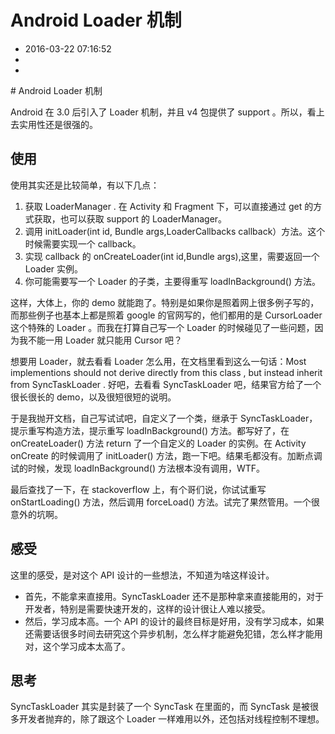 # Android Loader 机制
- 2016-03-22 07:16:52
- 
- 

<!--markdown--># Android Loader 机制

Android 在 3.0 后引入了 Loader 机制，并且 v4 包提供了 support 。所以，看上去实用性还是很强的。

## 使用

使用其实还是比较简单，有以下几点：

1. 获取 LoaderManager . 在 Activity 和 Fragment 下，可以直接通过 get 的方式获取，也可以获取 support 的 LoaderManager。
2. 调用 initLoader(int id, Bundle args,LoaderCallbacks callback）方法。这个时候需要实现一个 callback。
3. 实现 callback 的 onCreateLoader(int id,Bundle args),这里，需要返回一个 Loader 实例。
4. 你可能需要写一个 Loader 的子类，主要得重写 loadInBackground() 方法。

这样，大体上，你的 demo 就能跑了。特别是如果你是照着网上很多例子写的，而那些例子也基本上都是照着 google 的官网写的，他们都用的是 CursorLoader 这个特殊的 Loader 。而我在打算自己写一个 Loader 的时候碰见了一些问题，因为我不能一用 Loader 就只能用 Cursor 吧？

想要用 Loader，就去看看 Loader 怎么用，在文档里看到这么一句话：Most implementions should not derive directly from this class , but instead inherit from SyncTaskLoader . 好吧，去看看 SyncTaskLoader 吧，结果官方给了一个很长很长的 demo，以及很短很短的说明。

于是我抛开文档，自己写试试吧，自定义了一个类，继承于 SyncTaskLoader，提示重写构造方法，提示重写 loadInBackground() 方法。都写好了，在 onCreateLoader() 方法 return 了一个自定义的 Loader 的实例。在 Activity onCreate 的时候调用了 initLoader() 方法，跑一下吧。结果毛都没有。加断点调试的时候，发现 loadInBackground() 方法根本没有调用，WTF。

最后查找了一下，在 stackoverflow 上，有个哥们说，你试试重写 onStartLoading() 方法，然后调用 forceLoad() 方法。试完了果然管用。一个很意外的坑啊。

## 感受

这里的感受，是对这个 API 设计的一些想法，不知道为啥这样设计。

* 首先，不能拿来直接用。SyncTaskLoader 还不是那种拿来直接能用的，对于开发者，特别是需要快速开发的，这样的设计很让人难以接受。
* 然后，学习成本高。一个 API 的设计的最终目标是好用，没有学习成本，如果还需要话很多时间去研究这个异步机制，怎么样才能避免犯错，怎么样才能用对，这个学习成本太高了。

## 思考

SyncTaskLoader 其实是封装了一个 SyncTask 在里面的，而 SyncTask 是被很多开发者抛弃的，除了跟这个 Loader 一样难用以外，还包括对线程控制不理想。


